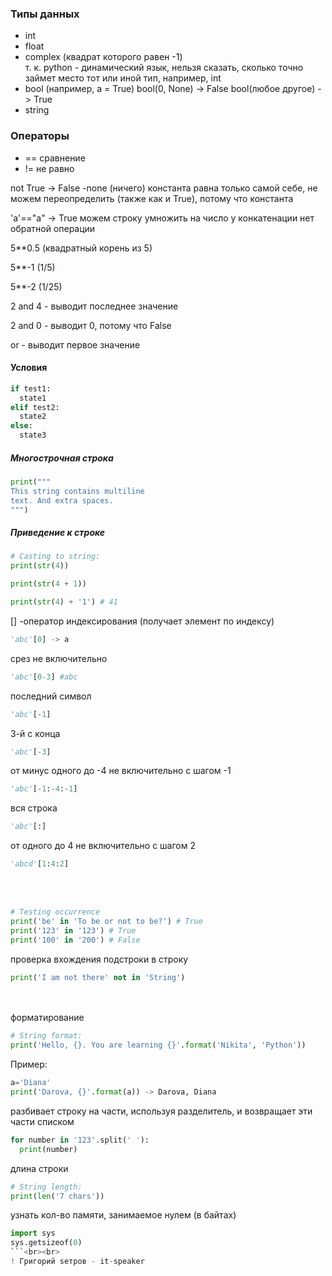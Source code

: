 ### Типы данных 
- int 
- float 
- complex (квадрат которого равен -1)<br>
т. к. python - динамический язык, нельзя сказать, сколько точно займет место тот или иной тип, например, int 
- bool (например, a = True) 
bool(0, None) -> False 
bool(любое другое) -> True
- string

### Операторы
- == сравнение
- != не равно 

not True -> False 
-none (ничего) 
константа равна только самой себе, не можем переопределить (также как и True), потому что константа 

'a'=="a" -> True 
можем строку умножить на число 
у конкатенации нет обратной операции 

5**0.5 (квадратный корень из 5) 

5**-1 (1/5) 

5**-2 (1/25) 

2 and 4 - выводит последнее значение 

2 and 0 - выводит 0, потому что False 

or - выводит первое значение 

#### Условия 

```python
if test1: 
  state1 
elif test2: 
  state2 
else: 
  state3 
```


##### Многострочная строка
```python
print(""" 
This string contains multiline 
text. And extra spaces. 
""")
```


##### Приведение к строке
```python
# Casting to string: 
print(str(4))

print(str(4 + 1)) 

print(str(4) + '1') # 41
```

[] -оператор индексирования (получает элемент по индексу)
```python
'abc'[0] -> a
``` 
срез не включительно
```python
'abc'[0-3] #abc
```
последний символ
```python
'abc'[-1]
```
3-й с конца
```python
'abc'[-3]
```
от минус одного до -4 не включительно с шагом -1
```python
'abc'[-1:-4:-1]
```
вся строка
```python
'abc'[:]
```
от одного до 4 не включительно с шагом 2
```python
'abcd'[1:4:2]
```
<br><br>
```python
# Testing occurrence 
print('be' in 'To be or not to be?') # True 
print('123' in '123') # True 
print('100' in '200') # False
```

проверка вхождения подстроки в строку 
```python
print('I am not there' not in 'String')
```
<br><br>
форматирование
```python
# String format: 
print('Hello, {}. You are learning {}'.format('Nikita', 'Python'))
```
Пример:
```python
a='Diana' 
print('Darova, {}'.format(a)) -> Darova, Diana
```
разбивает строку на части, используя разделитель, и возвращает эти части списком
```python
for number in '123'.split(' '): 
  print(number)
```
длина строки
```python
# String length: 
print(len('7 chars'))
```
узнать кол-во памяти, занимаемое нулем (в байтах)
```python
import sys
sys.getsizeof(0)
```<br><br>
! Григорий ѕетров - it-speaker 
